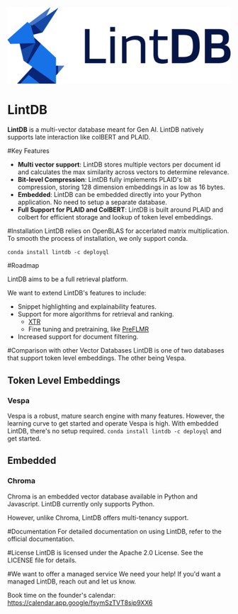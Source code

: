 ![icon](icon.svg)

LintDB
=========

**LintDB** is a multi-vector database meant for Gen AI. LintDB natively supports late interaction like colBERT and PLAID.

#Key Features
- **Multi vector support**: LintDB stores multiple vectors per document id and calculates the max similarity across vectors to determine relevance. 
- **Bit-level Compression**: LintDB fully implements PLAID's bit compression, storing 128 dimension embeddings in as low as 16 bytes.  
- **Embedded**: LintDB can be embedded directly into your Python application. No need to setup a separate database.  
- **Full Support for PLAID and ColBERT**: LintDB is built around PLAID and colbert
for efficient storage and lookup of token level embeddings.

#Installation
LintDB relies on OpenBLAS for accerlated matrix multiplication. To smooth the process of installation, we only support conda.

```
conda install lintdb -c deployql
```

#Roadmap

LintDB aims to be a full retrieval platform. 

We want to extend LintDB's features to include:
- Snippet highlighting and explainability features.
- Support for more algorithms for retrieval and ranking.
    - [XTR](https://arxiv.org/pdf/2304.01982.pdf)
    - Fine tuning and pretraining, like [PreFLMR](https://arxiv.org/pdf/2402.08327.pdf)
- Increased support for document filtering.

#Comparison with other Vector Databases
LintDB is one of two databases that support token level embeddings. The other being Vespa.
## Token Level Embeddings

### Vespa
Vespa is a robust, mature search engine with many features. However, the learning curve to get started and operate Vespa is high.
With embedded LintDB, there's no setup required. `conda install lintdb -c deployql` and get started.

## Embedded
### Chroma
Chroma is an embedded vector database available in Python and Javascript. LintDB currently only supports Python. 

However, unlike Chroma, LintDB offers multi-tenancy support.

#Documentation
For detailed documentation on using LintDB, refer to the official documentation.

#License
LintDB is licensed under the Apache 2.0 License. See the LICENSE file for details.

#We want to offer a managed service
We need your help! If you'd want a managed LintDB, reach out and let us know. 

Book time on the founder's calendar: https://calendar.app.google/fsymSzTVT8sip9XX6
